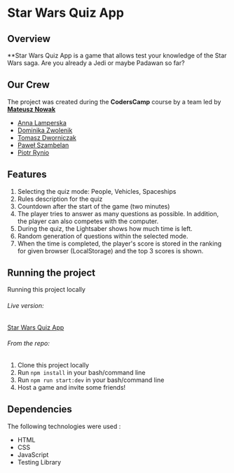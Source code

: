 # Star Wars Quiz App 


## Overview 

**Star Wars Quiz App is a game that allows test your knowledge of the Star Wars saga. Are you already a Jedi or maybe Padawan so far?


## Our Crew

The project was created during the **CodersCamp** course by a team led by **[Mateusz Nowak](https://github.com/nowakprojects)**
* [Anna Lamperska](https://github.com/lamparina)
* [Dominika Zwolenik](https://github.com/DomiZet)
* [Tomasz Dworniczak](https://github.com/tomdworniczak)
* [Paweł Szambelan](https://github.com/Szambelan)
* [Piotr Rynio](https://github.com/PiotrWR)


## Features 

1. Selecting the quiz mode: People, Vehicles, Spaceships
2. Rules description for the quiz
3. Countdown after the start of the game (two minutes)
4. The player tries to answer as many questions as possible. In addition, the player can also competes with the computer.
5. During the quiz, the Lightsaber shows how much time is left.
6. Random generation of questions within the selected mode.
7. When the time is completed, the player's score is stored in the ranking for given browser (LocalStorage) and the top 3 scores is shown.


## Running the project 

Running this project locally

###### Live version:
[Star Wars Quiz App](https://nowakprojects.github.io/CodersCamp2020.Project.JavaScript.StarWarsQuiz/)

###### From the repo:
1. Clone this project locally
2. Run `npm install` in your bash/command line
3. Run `npm run start:dev` in your bash/command line
4. Host a game and invite some friends!


## Dependencies

The following technologies were used :
* HTML
* CSS
* JavaScript
* Testing Library

